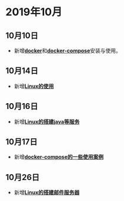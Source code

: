 # 2019年10月


## 10月10日
+ 新增[**docker**](/docker/)和[**docker-compose**](/docker/compose/)安装与使用。

## 10月14日
+ 新增[**Linux的使用**](/linux/)

## 10月16日
+ 新增[**Linux的搭建java等服务**](/linux/安装java.html)

## 10月17日
+ 新增[**docker-compose的一些使用案例**](/docker/case/基于docker搭建mysql.html)

## 10月26日
+ 新增[**Linux的搭建邮件服务器**](/linux/centos搭建邮件服务器.html)
